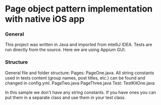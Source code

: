 # Page object pattern implementation with native iOS app
### General
This project was written in Java and imported from intelliJ IDEA. Tests are run directly from the source. Here we are using Appium GUI.

### Structure
General file and folder structure:
Pages:
PageOne.java.  All string constants used in tests content (group names, post titles, etc.) can be found and changed in config.yml.
PageTwo.java
PageThree.java
Test:
TestKitOne.java

In this sample we don't have any string constants. If you have ones you can put them in a separate class and use them in your test class.

